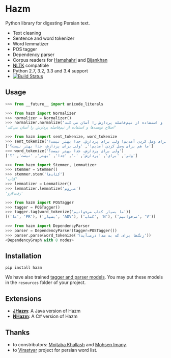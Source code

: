 Hazm
====

Python library for digesting Persian text.

+ Text cleaning
+ Sentence and word tokenizer
+ Word lemmatizer
+ POS tagger
+ Dependency parser
+ Corpus readers for [Hamshahri](http://ece.ut.ac.ir/dbrg/hamshahri/) and [Bijankhan](http://ece.ut.ac.ir/dbrg/bijankhan/)
+ [NLTK](http://nltk.org/) compatible
+ Python 2.7, 3.2, 3.3 and 3.4 support
+ [![Build Status](https://travis-ci.org/sobhe/hazm.png)](https://travis-ci.org/sobhe/hazm)


## Usage

```python
>>> from __future__ import unicode_literals

>>> from hazm import Normalizer
>>> normalizer = Normalizer()
>>> normalizer.normalize('اصلاح نويسه ها و استفاده از نیم‌فاصله پردازش را آسان مي كند')
'اصلاح نویسه‌ها و استفاده از نیم‌فاصله پردازش را آسان می‌کند'

>>> from hazm import sent_tokenize, word_tokenize
>>> sent_tokenize('ما هم برای وصل کردن آمدیم! ولی برای پردازش، جدا بهتر نیست؟')
['ما هم برای وصل کردن آمدیم!', 'ولی برای پردازش، جدا بهتر نیست؟']
>>> word_tokenize('ولی برای پردازش، جدا بهتر نیست؟')
['ولی', 'برای', 'پردازش', '،', 'جدا', 'بهتر', 'نیست', '؟']

>>> from hazm import Stemmer, Lemmatizer
>>> stemmer = Stemmer()
>>> stemmer.stem('کتاب‌ها')
'کتاب'
>>> lemmatizer = Lemmatizer()
>>> lemmatizer.lemmatize('می‌روم')
'رفت#رو'

>>> from hazm import POSTagger
>>> tagger = POSTagger()
>>> tagger.tag(word_tokenize('ما بسیار کتاب می‌خوانیم'))
[('ما', 'PR'), ('بسیار', 'ADV'), ('کتاب', 'N'), ('می‌خوانیم', 'V')]

>>> from hazm import DependencyParser
>>> parser = DependencyParser(tagger=POSTagger())
>>> parser.parse(word_tokenize('زنگ‌ها برای که به صدا درمی‌آید؟'))
<DependencyGraph with 8 nodes>

```


## Installation

	pip install hazm

We have also trained [tagger and parser models](http://dl.dropboxusercontent.com/u/90405495/resources.zip). You may put these models in the `resources` folder of your project.


## Extensions

+ [**JHazm**](https://github.com/mojtaba-khallash/JHazm): A Java version of Hazm
+ [**NHazm**](https://github.com/mojtaba-khallash/NHazm): A C# version of Hazm

## Thanks

+ to constributors: [Mojtaba Khallash](https://github.com/mojtaba-khallash) and [Mohsen Imany](https://github.com/imani).
+ to [Virastyar](http://virastyar.ir/) project for persian word list.
